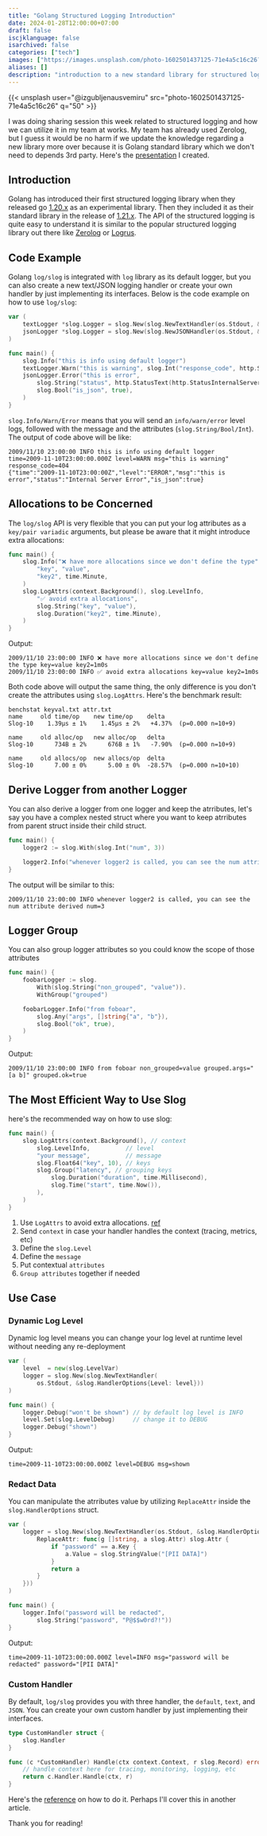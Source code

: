 ```yaml
---
title: "Golang Structured Logging Introduction"
date: 2024-01-28T12:00:00+07:00
draft: false
iscjklanguage: false
isarchived: false
categories: ["tech"]
images: ["https://images.unsplash.com/photo-1602501437125-71e4a5c16c26?w=1920&q=50"]
aliases: []
description: "introduction to a new standard library for structured logging in Golang"
---
```


{{< unsplash user="@izgubljenausvemiru" src="photo-1602501437125-71e4a5c16c26" q="50" >}}

I was doing sharing session this week related to structured logging and how we can utilize it in my team at works. My team has already used Zerolog, but I guess it would be no harm if we update the knowledge regarding a new library more over because it is Golang standard library which we don't need to depends 3rd party. Here's the [presentation](https://go-talks.appspot.com/github.com/clavinjune/presents/golang-structured-logging-introduction/index.slide#1) I created.

## Introduction

Golang has introduced their first structured logging library when they released go [1.20.x](https://pkg.go.dev/golang.org/x/exp@v0.0.0-20240119083558-1b970713d09a/slog) as an experimental library. Then they included it as their standard library in the release of [1.21.x](https://tip.golang.org/doc/go1.21#slog). The API of the structured logging is quite easy to understand it is similar to the popular structured logging library out there like [Zerolog](https://pkg.go.dev/github.com/rs/zerolog) or [Logrus](https://pkg.go.dev/github.com/sirupsen/logrus).

## Code Example

Golang `log/slog` is integrated with `log` library as its default logger, but you can also create a new text/JSON logging handler or create your own handler by just implementing its interfaces. Below is the code example on how to use `log/slog`:

```go
var (
    textLogger *slog.Logger = slog.New(slog.NewTextHandler(os.Stdout, &slog.HandlerOptions{}))
    jsonLogger *slog.Logger = slog.New(slog.NewJSONHandler(os.Stdout, &slog.HandlerOptions{}))
)

func main() {
    slog.Info("this is info using default logger")
    textLogger.Warn("this is warning", slog.Int("response_code", http.StatusNotFound))
    jsonLogger.Error("this is error",
        slog.String("status", http.StatusText(http.StatusInternalServerError)),
        slog.Bool("is_json", true),
    )
}
```

`slog.Info/Warn/Error` means that you will send an `info/warn/error` level logs, followed with the message and the attributes (`slog.String/Bool/Int`). The output of code above will be like:

```shell
2009/11/10 23:00:00 INFO this is info using default logger
time=2009-11-10T23:00:00.000Z level=WARN msg="this is warning" response_code=404
{"time":"2009-11-10T23:00:00Z","level":"ERROR","msg":"this is error","status":"Internal Server Error","is_json":true}
```

## Allocations to be Concerned

The `log/slog` API is very flexible that you can put your log attributes as a `key/pair variadic` arguments, but please be aware that it might introduce extra allocations:

```go
func main() {
    slog.Info("❌ have more allocations since we don't define the type",
        "key", "value",
        "key2", time.Minute,
    )
    slog.LogAttrs(context.Background(), slog.LevelInfo,
		"✅ avoid extra allocations",
        slog.String("key", "value"),
        slog.Duration("key2", time.Minute),
    )
}
```

Output:

```shell
2009/11/10 23:00:00 INFO ❌ have more allocations since we don't define the type key=value key2=1m0s
2009/11/10 23:00:00 INFO ✅ avoid extra allocations key=value key2=1m0s
```

Both code above will output the same thing, the only difference is you don't create the attributes using `slog.LogAttrs`. Here's the benchmark result:

```shell
benchstat keyval.txt attr.txt
name     old time/op    new time/op    delta
Slog-10    1.39µs ± 1%    1.45µs ± 2%   +4.37%  (p=0.000 n=10+9)

name     old alloc/op   new alloc/op   delta
Slog-10      734B ± 2%      676B ± 1%   -7.90%  (p=0.000 n=10+9)

name     old allocs/op  new allocs/op  delta
Slog-10      7.00 ± 0%      5.00 ± 0%  -28.57%  (p=0.000 n=10+10)
```

## Derive Logger from another Logger

You can also derive a logger from one logger and keep the atrributes, let's say you have a complex nested struct where you want to keep atrributes from parent struct inside their child struct.

```go
func main() {
    logger2 := slog.With(slog.Int("num", 3))

    logger2.Info("whenever logger2 is called, you can see the num attribute derived")
}
```

The output will be similar to this:

```shell
2009/11/10 23:00:00 INFO whenever logger2 is called, you can see the num attribute derived num=3
```

## Logger Group

You can also group logger attributes so you could know the scope of those attributes

```go
func main() {
    foobarLogger := slog.
        With(slog.String("non_grouped", "value")).
        WithGroup("grouped")

	foobarLogger.Info("from foboar",
		slog.Any("args", []string{"a", "b"}),
		slog.Bool("ok", true),
	)
}
```

Output:

```shell
2009/11/10 23:00:00 INFO from foboar non_grouped=value grouped.args="[a b]" grouped.ok=true
```

## The Most Efficient Way to Use Slog

here's the recommended way on how to use slog:

```go
func main() {
    slog.LogAttrs(context.Background(), // context
        slog.LevelInfo,          // level
        "your message",          // message
        slog.Float64("key", 10), // keys
        slog.Group("latency", // grouping keys
            slog.Duration("duration", time.Millisecond),
            slog.Time("start", time.Now()),
        ),
    )
}
```

1. Use `LogAttrs` to avoid extra allocations. [ref](https://pkg.go.dev/log/slog#hdr-Attrs_and_Values)
1. Send `context` in case your handler handles the context (tracing, metrics, etc)
1. Define the `slog.Level`
1. Define the `message`
1. Put contextual `attributes`
1. `Group attributes` together if needed

## Use Case

### Dynamic Log Level

Dynamic log level means you can change your log level at runtime level without needing any re-deployment

```go
var (
    level  = new(slog.LevelVar)
    logger = slog.New(slog.NewTextHandler(
        os.Stdout, &slog.HandlerOptions{Level: level}))
)

func main() {
    logger.Debug("won't be shown") // by default log level is INFO
    level.Set(slog.LevelDebug)     // change it to DEBUG
    logger.Debug("shown")
}
```

Output:

```shell
time=2009-11-10T23:00:00.000Z level=DEBUG msg=shown
```

### Redact Data

You can manipulate the atrributes value by utilizing `ReplaceAttr` inside the `slog.HandlerOptions` struct.

```go
var (
    logger = slog.New(slog.NewTextHandler(os.Stdout, &slog.HandlerOptions{
		ReplaceAttr: func(g []string, a slog.Attr) slog.Attr {
            if "password" == a.Key {
                a.Value = slog.StringValue("[PII DATA]")
            }
            return a
        }
	}))
)

func main() {
    logger.Info("password will be redacted",
        slog.String("password", "P@$$w0rd?!"))
}
```

Output:

```shell
time=2009-11-10T23:00:00.000Z level=INFO msg="password will be redacted" password="[PII DATA]"
```

### Custom Handler

By default, `log/slog` provides you with three handler, the `default`, `text`, and `JSON`. You can create your own custom handler by just implementing their interfaces.

```go
type CustomHandler struct {
    slog.Handler
}

func (c *CustomHandler) Handle(ctx context.Context, r slog.Record) error {
    // handle context here for tracing, monitoring, logging, etc
    return c.Handler.Handle(ctx, r)
}
```

Here's the [reference](https://github.com/golang/example/blob/master/slog-handler-guide/README.md) on how to do it. Perhaps I'll cover this in another article.

Thank you for reading!
